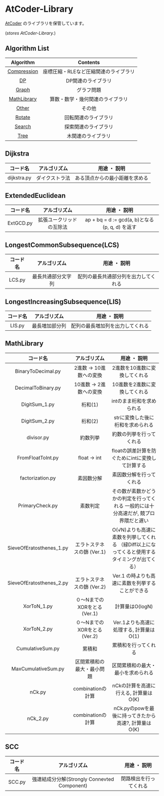 # AtCoder-Library

[AtCoder](https://atcoder.jp/) のライブラリを保管しています。

(*stores AtCoder-Library.*)  

## Algorithm List

|Algorithm|Contents|
|:--:|:--:|
|[Compression](Compression)|座標圧縮・RLEなど圧縮関連のライブラリ|
|[DP](DP)|DP関連のライブラリ|
|[Graph](Graph)|グラフ問題|
|[MathLibrary](MathLibrary)|算数・数学・幾何関連のライブラリ|
|[Other](Other)|その他|
|[Rotate](Rotate)|回転関連のライブラリ|
|[Search](Search)|探索関連のライブラリ|
|[Tree](Tree)|木関連のライブラリ|


## Dijkstra
|コード名|アルゴリズム|用途 ・ 説明|
|:--:|:--:|:--:|
|dijkstra.py|ダイクストラ法|ある頂点からの最小距離を求める|

## ExtendedEuclidean
|コード名|アルゴリズム|用途 ・ 説明|
|:--:|:--:|:--:|
|ExtGCD.py|拡張ユークリッドの互除法|ap + bq = d := gcd(a, b)となる (p, q, d) を返す|

## LongestCommonSubsequence(LCS)
|コード名|アルゴリズム|用途 ・ 説明|
|:--:|:--:|:--:|
|LCS.py|最長共通部分文字列|配列の最長共通部分列を出力してくれる|

## LongestIncreasingSubsequence(LIS)
|コード名|アルゴリズム|用途 ・ 説明|
|:--:|:--:|:--:|
|LIS.py|最長増加部分列|配列の最長増加列を出力してくれる|

## MathLibrary
|コード名|アルゴリズム|用途 ・ 説明|
|:--:|:--:|:--:|
|BinaryToDecimal.py|2進数 -> 10進数への変換|2進数を10進数に変換してくれる|
|DecimalToBinary.py|10進数 -> 2進数への変換|10進数を2進数に変換してくれる|
|DigitSum_1.py|桁和(1)|intのまま桁和を求められる|
|DigitSum_2.py|桁和(2)|strに変換した後に桁和を求められる|
|divisor.py|約数列挙|約数の列挙を行ってくれる|
|FromFloatToInt.py|float -> int|floatの誤差計算を防ぐためにintに変換して計算する|
|factorization.py|素因数分解|素因数分解を行ってくれる|
|PrimaryCheck.py|素数判定|その数が素数かどうかの判定を行ってくれる  一般的には十分高速だが, 競プロ界隈だと遅い|
|SieveOfEratosthenes_1.py|エラトステネスの篩 (Ver.1) |O(√N)よりも高速に素数を列挙してくれる （緑Diff以上になってくると使用するタイミングが出てくる）|
|SieveOfEratosthenes_2.py|エラトステネスの篩 (Ver.2) |Ver.1 の時よりも高速に素数を列挙することができる|
|XorToN_1.py|０〜NまでのXORをとる(Ver.1)|計算量はO(logN)|
|XorToN_2.py|０〜NまでのXORをとる(Ver.2)|Ver.1よりも高速に処理する, 計算量はO(1)|
|CumulativeSum.py|累積和|累積和を行ってくれる|
|MaxCumulativeSum.py|区間累積和の最大・最小問題|区間累積和の最大・最小を求められる|
|nCk.py|combinationの計算|nCkの計算を高速に行える, 計算量はO(K)|
|nCk_2.py|combinationの計算|nCk.pyのpowを最後に持ってきたから高速?, 計算量はO(K)|

## SCC
|コード名|アルゴリズム|用途 ・ 説明|
|:--:|:--:|:--:|
|SCC.py|強連結成分分解(Strongly Connevted Component)|閉路検出を行ってくれる|
